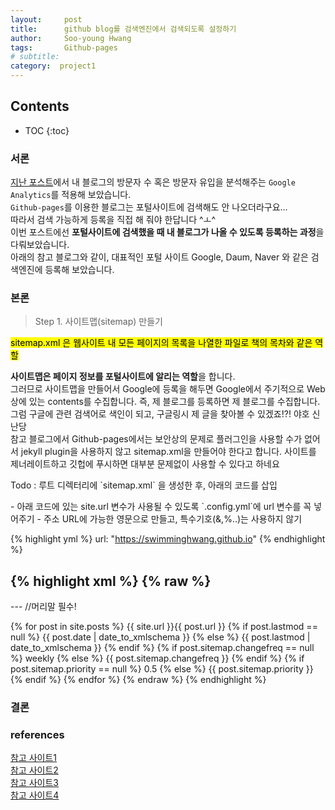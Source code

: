 ```yaml
---
layout:     post
title:      github blog를 검색엔진에서 검색되도록 설정하기
author:     Soo-young Hwang
tags: 		Github-pages
# subtitle:  	
category:  project1
---
```


## Contents 
* TOC
{:toc}

### 서론
[지난 포스트](https://swimminghwang.github.io/project1/2020/04/08/githubpages-ga/)에서 내 블로그의 방문자 수 혹은 방문자 유입을 분석해주는 `Google Analytics`를 적용해 보았습니다.    
`Github-pages`를 이용한 블로그는 포털사이트에 검색해도 안 나오더라구요...    
따라서 검색 가능하게 등록을 직접 해 줘야 한답니다 ^ㅗ^    
이번 포스트에선 **포털사이트에 검색했을 때 내 블로그가 나올 수 있도록 등록하는 과정**을 다뤄보았습니다.     
아래의 참고 블로그와 같이, 대표적인 포털 사이트 Google, Daum, Naver 와 같은 검색엔진에 등록해 보았습니다.

### 본론
<blockquote>Step 1. 사이트맵(sitemap) 만들기</blockquote>

<mark>sitemap.xml 은 웹사이트 내 모든 페이지의 목록을 나열한 파일로 책의 목차와 같은 역할</mark>   

**사이트맵은 페이지 정보를 포털사이트에 알리는 역할**을 합니다.        
그러므로 사이트맵을 만들어서 Google에 등록을 해두면 Google에서 주기적으로 Web상에 있는 contents를 수집합니다.   즉, 제 블로그를 등록하면 제 블로그를 수집합니다.   그럼 구글에 관련 검색어로 색인이 되고, 구글링시 제 글을 찾아볼 수 있겠죠!?! 야호 신난당   
참고 블로그에서 Github-pages에서는 보안상의 문제로 플러그인을 사용할 수가 없어서 jekyll plugin을 사용하지 않고 sitemap.xml을 만들어야 한다고 합니다. 사이트를 제너레이트하고 깃헙에 푸시하면 대부분 문제없이 사용할 수 있다고 하네요    

<p><execode>Todo : 루트 디렉터리에 `sitemap.xml` 을 생성한 후, 아래의 코드를 삽입</execode></p>   
- 아래 코드에 있는 site.url 변수가 사용될 수 있도록 `.config.yml`에 url 변수를 꼭 넣어주기    
- 주소 URL에 가능한 영문으로 만들고, 특수기호(&,%..)는 사용하지 않기

{% highlight yml %}
url: "https://swimminghwang.github.io"
{% endhighlight %}


{% highlight xml %}
{% raw %}
---   
--- //머리말 필수!   
<?xml version="1.0" encoding="UTF-8"?>
<urlset xmlns:xsi="http://www.w3.org/2001/XMLSchema-instance" xsi:schemaLocation="http://www.sitemaps.org/schemas/sitemap/0.9 http://www.sitemaps.org/schemas/sitemap/0.9/sitemap.xsd" xmlns="http://www.sitemaps.org/schemas/sitemap/0.9">
  {% for post in site.posts %}
    <url>   
      <loc>{{ site.url }}{{ post.url }}</loc>
      {% if post.lastmod == null %}
        <lastmod>{{ post.date | date_to_xmlschema }}</lastmod>
      {% else %}
        <lastmod>{{ post.lastmod | date_to_xmlschema }}</lastmod>
      {% endif %}
      {% if post.sitemap.changefreq == null %}
        <changefreq>weekly</changefreq>
      {% else %}
        <changefreq>{{ post.sitemap.changefreq }}</changefreq>
      {% endif %}
      {% if post.sitemap.priority == null %}
          <priority>0.5</priority>
      {% else %}
        <priority>{{ post.sitemap.priority }}</priority>
      {% endif %}
    </url>
  {% endfor %}
</urlset>
{% endraw %}
{% endhighlight %}



### 결론

### references
[참고 사이트1](http://jinyongjeong.github.io/2017/01/13/blog_make_searched/)   
[참고 사이트2](http://dveamer.github.io/homepage/Sitemap.html)   
[참고 사이트3](https://honbabzone.com/jekyll/start-gitHubBlog/#step-9-%EA%B5%AC%EA%B8%80-%EA%B2%80%EC%83%89-%EA%B0%80%EB%8A%A5%ED%95%98%EA%B2%8C-%ED%95%98%EA%B8%B0)     
[참고 사이트4](https://wayhome25.github.io/etc/2017/02/20/google-search-sitemap-jekyll/)

